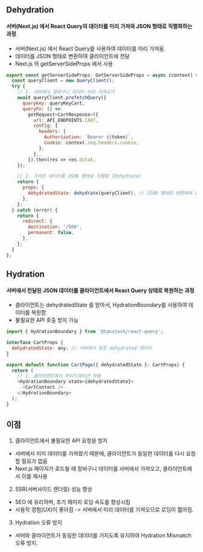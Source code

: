 ## Dehydration
#### 서버(Next.js) 에서 React Query의 데이터를 미리 가져와 JSON 형태로 직렬화하는 과정
- 서버(Next.js) 에서 React Query를 사용하여 데이터를 미리 가져옴.
- 데이터를 JSON 형태로 변환하여 클라이언트에 전달
- Next.js 의 getServerSideProps 에서 사용

```javascript
export const getServerSideProps: GetServerSideProps = async (context) => {
  const queryClient = new QueryClient();
  try {
    // 1. 서버에서 장바구니 데이터 미리 가져오기
    await queryClient.prefetchQuery({
      queryKey: queryKeyCart,
      queryFn: () =>
        getRequest<CartResponse>({
          url: API_ENDPOINTS.CART,
          config: {
            headers: {
              Authorization: `Bearer ${token}`,
              Cookie: context.req.headers.cookie,
            },
          },
        }).then(res => res.data),
    });

    // 2. 가져온 데이터를 JSON 형태로 직렬화 (Dehydrate)
    return {
      props: {
        dehydratedState: dehydrate(queryClient), // JSON 형태로 변환하여 클라이언트로 전달
      },
    };
  } catch (error) {
    return {
      redirect: {
        destination: '/500',
        permanent: false,
      },
    };
  }
};
```

## Hydration 
#### 서버에서 전달된 JSON 데이터를 클라이언트에서 React Query 상태로 복원하는 과정 
- 클라이언트는 dehydratedState 를 받아서, HydrationBoundary를 사용하여 데이터를 복원함
- 불필요한 API 호출 방지 가능

```javascript
import { HydrationBoundary } from '@tanstack/react-query';

interface CartProps {
  dehydratedState: any; // 서버에서 받은 dehydrated 데이터
}

export default function CartPage({ dehydratedState }: CartProps) {
  return (
    // 1. 클라이언트에서 하이드레이션 적용
    <HydrationBoundary state={dehydratedState}>
      <CartContent />
    </HydrationBoundary>
  );
}
```

## 이점 
1) 클라이언트에서 불필요한 API 요청을 방지
- 서버에서 이미 데이터를 가져왔기 때문에, 클라이언트가 동일한 데이터를 다시 요청할 필요가 없음
- Next.js 페이지가 로드될 때 장바구니 데이터를 서버에서 가져오고, 클라이언트에서 이를 재사용

2) SSR(서버사이드 렌더링) 성능 향상
- SEO 에 유리하며, 초기 페이지 로딩 속도를 향상시킴
- 사용작 경험(UX)이 좋아짐 -> 서버에서 미리 데이터를 가져오므로 로딩이 짧아짐.

3) Hydration 오류 방지
- 서버와 클라이언트가 동일한 데이터를 가지도록 유지하여 Hydration Mismatch 오류 방지.



